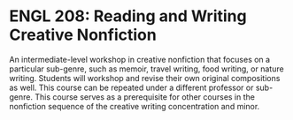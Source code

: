 # ENGL 208: Reading and Writing Creative Nonfiction

An intermediate-level workshop in creative nonfiction that focuses on a particular sub-genre, such as memoir, travel writing, food writing, or nature writing. Students will workshop and revise their own original compositions as well. This course can be repeated under a different professor or sub-genre. This course serves as a prerequisite for other courses in the nonfiction sequence of the creative writing concentration and minor.